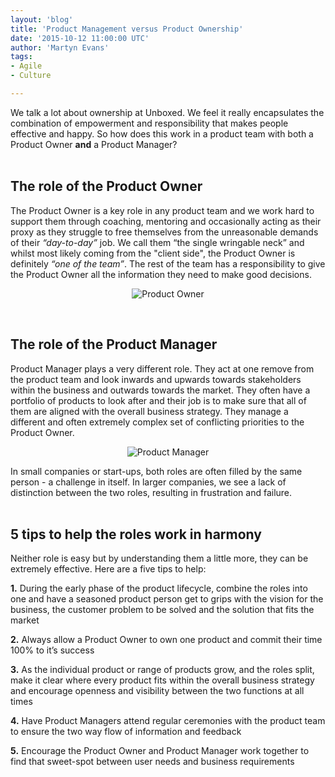 ```yaml
---
layout: 'blog'
title: 'Product Management versus Product Ownership'
date: '2015-10-12 11:00:00 UTC'
author: 'Martyn Evans'
tags:
- Agile
- Culture

---
```


We talk a lot about ownership at Unboxed. We feel it really encapsulates the combination of empowerment and responsibility that makes people effective and happy. So how does this work in a product team with both a Product Owner <b>and</b> a Product Manager?<br/>
<br/>

<h2 class="super_sub_heading">The role of the Product Owner</h2>
The Product Owner is a key role in any product team and we work hard to support them through coaching, mentoring and occasionally acting as their proxy as they struggle to free themselves from the unreasonable demands of their <i>“day-to-day”</i> job. We call them “the single wringable neck” and whilst most likely coming from the "client side", the Product Owner is definitely <i>“one of the team”</i>. The rest of the team has a responsibility to give the Product Owner all the information they need to make good decisions.<br/>

<p align="center"><img src="http://bit.ly/1Nzlkr4" alt="Product Owner"></p>
<br/>

<h2 class="super_sub_heading">The role of the Product Manager</h2>
Product Manager plays a very different role. They act at one remove from the product team and look inwards and upwards towards stakeholders within the business and outwards towards the market. They often have a portfolio of products to look after and their job is to make sure that all of them are aligned with the overall business strategy. They manage a different and often extremely complex set of conflicting priorities to the Product Owner.<br/>

<p align="center"><img src="http://bit.ly/1joqmcC" alt="Product Manager"></p>

In small companies or start-ups, both roles are often filled by the same person - a challenge in itself. In larger companies, we see a lack of distinction between the two roles, resulting in frustration and failure.<br/>
<br/>

<h2 class="super_sub_heading">5 tips to help the roles work in harmony</h2>
Neither role is easy but by understanding them a little more, they can be extremely effective. Here are a five tips to help:<br/>

<b>1.</b> During the early phase of the product lifecycle, combine the roles into one and have a seasoned product person get to grips with the vision for the business, the customer problem to be solved and the solution that fits the market<br/>

<b>2.</b> Always allow a Product Owner to own one product and commit their time 100% to it’s success<br/>

<b>3.</b> As the individual product or range of products grow, and the roles split, make it clear where every product fits within the overall business strategy and encourage openness and visibility between the two functions at all times<br/>

<b>4.</b> Have Product Managers attend regular ceremonies with the product team to ensure the two way flow of information and feedback<br/>

<b>5.</b> Encourage the Product Owner and Product Manager work together to find that sweet-spot between user needs and business requirements<br/>
